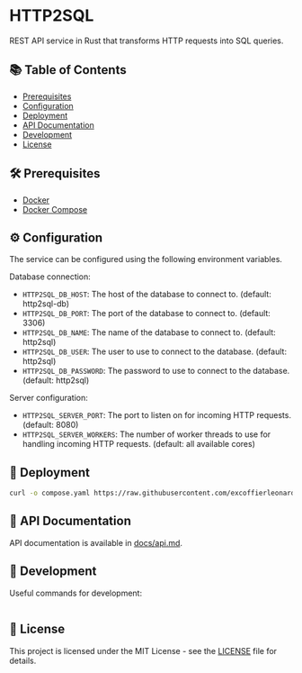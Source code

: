 # HTTP2SQL

REST API service in Rust that transforms HTTP requests into SQL queries.

## 📚 Table of Contents

- [Prerequisites](#-prerequisites)
- [Configuration](#-configuration)
- [Deployment](#-deployment)
- [API Documentation](#-api-documentation)
- [Development](#-development)
- [License](#-license)

## 🛠 Prerequisites

- [Docker](https://docs.docker.com/get-docker/)
- [Docker Compose](https://docs.docker.com/compose/install/)

## ⚙ Configuration

The service can be configured using the following environment variables.

Database connection:

- `HTTP2SQL_DB_HOST`: The host of the database to connect to. (default: http2sql-db)
- `HTTP2SQL_DB_PORT`: The port of the database to connect to. (default: 3306)
- `HTTP2SQL_DB_NAME`: The name of the database to connect to. (default: http2sql)
- `HTTP2SQL_DB_USER`: The user to use to connect to the database. (default: http2sql)
- `HTTP2SQL_DB_PASSWORD`: The password to use to connect to the database. (default: http2sql)

Server configuration:

- `HTTP2SQL_SERVER_PORT`: The port to listen on for incoming HTTP requests. (default: 8080)
- `HTTP2SQL_SERVER_WORKERS`: The number of worker threads to use for handling incoming HTTP requests. (default: all available cores)

## 🚀 Deployment

```bash
curl -o compose.yaml https://raw.githubusercontent.com/excoffierleonard/http2sql/refs/heads/main/compose.yaml && docker compose up -d
```

## 📖 API Documentation

API documentation is available in [docs/api.md](docs/api.md).

## 🧪 Development

Useful commands for development:

```bash
```

## 📜 License

This project is licensed under the MIT License - see the [LICENSE](LICENSE) file for details.